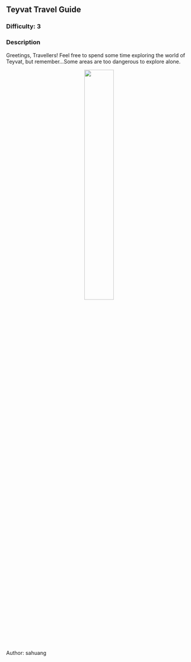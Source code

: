 ## Teyvat Travel Guide

### Difficulty: 3

### Description

Greetings, Travellers! Feel free to spend some time exploring the world of Teyvat, but remember...Some areas are too dangerous to explore alone.

<p style="text-align:center;">
	<img src="https://puu.sh/JHmHL/ac9e38b44f.png"  width=40% height=40% />
</p>

Author: sahuang